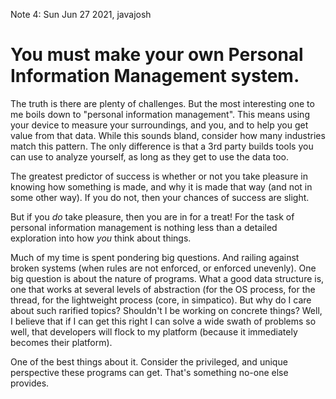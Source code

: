 Note 4: Sun Jun 27 2021, javajosh

# You must make your own Personal Information Management system.

The truth is there are plenty of challenges. But the most interesting one to me boils down to "personal information management". This means using your device to measure your surroundings, and you, and to help you get value from that data. While this sounds bland, consider how many  industries match this pattern. The only difference is that a 3rd party builds tools you can use to analyze yourself, as long as they get to use the data too.

The greatest predictor of success is whether or not you take pleasure in knowing how something is made, and why it is made that way (and not in some other way). If you do not, then your chances of success are slight.

But if you *do* take pleasure, then you are in for a treat! For the task of personal information management is nothing less than a detailed exploration into how *you* think about things.

Much of my time is spent pondering big questions. And railing against broken systems (when rules are not enforced, or enforced unevenly). One big question is about the nature of programs. What a good data structure is, one that works at several levels of abstraction (for the OS process, for the thread, for the lightweight process (core, in simpatico). But why do I care about such rarified topics? Shouldn't I be working on concrete things? Well, I believe that if I can get this right I can solve a wide swath of problems so well, that developers will flock to my platform (because it immediately becomes their platform).

One of the best things about it. Consider the privileged, and unique perspective these programs can get. That's something no-one else provides.
